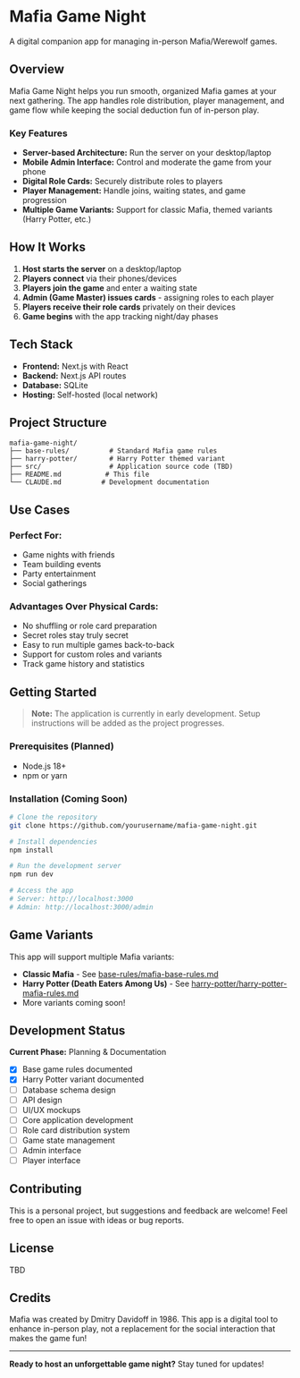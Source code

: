 # Mafia Game Night

A digital companion app for managing in-person Mafia/Werewolf games.

## Overview

Mafia Game Night helps you run smooth, organized Mafia games at your next gathering. The app handles role distribution, player management, and game flow while keeping the social deduction fun of in-person play.

### Key Features

- **Server-based Architecture:** Run the server on your desktop/laptop
- **Mobile Admin Interface:** Control and moderate the game from your phone
- **Digital Role Cards:** Securely distribute roles to players
- **Player Management:** Handle joins, waiting states, and game progression
- **Multiple Game Variants:** Support for classic Mafia, themed variants (Harry Potter, etc.)

## How It Works

1. **Host starts the server** on a desktop/laptop
2. **Players connect** via their phones/devices
3. **Players join the game** and enter a waiting state
4. **Admin (Game Master) issues cards** - assigning roles to each player
5. **Players receive their role cards** privately on their devices
6. **Game begins** with the app tracking night/day phases

## Tech Stack

- **Frontend:** Next.js with React
- **Backend:** Next.js API routes
- **Database:** SQLite
- **Hosting:** Self-hosted (local network)

## Project Structure

```
mafia-game-night/
├── base-rules/          # Standard Mafia game rules
├── harry-potter/        # Harry Potter themed variant
├── src/                 # Application source code (TBD)
├── README.md           # This file
└── CLAUDE.md          # Development documentation
```

## Use Cases

### Perfect For:
- Game nights with friends
- Team building events
- Party entertainment
- Social gatherings

### Advantages Over Physical Cards:
- No shuffling or role card preparation
- Secret roles stay truly secret
- Easy to run multiple games back-to-back
- Support for custom roles and variants
- Track game history and statistics

## Getting Started

> **Note:** The application is currently in early development. Setup instructions will be added as the project progresses.

### Prerequisites (Planned)
- Node.js 18+
- npm or yarn

### Installation (Coming Soon)
```bash
# Clone the repository
git clone https://github.com/yourusername/mafia-game-night.git

# Install dependencies
npm install

# Run the development server
npm run dev

# Access the app
# Server: http://localhost:3000
# Admin: http://localhost:3000/admin
```

## Game Variants

This app will support multiple Mafia variants:

- **Classic Mafia** - See [base-rules/mafia-base-rules.md](base-rules/mafia-base-rules.md)
- **Harry Potter (Death Eaters Among Us)** - See [harry-potter/harry-potter-mafia-rules.md](harry-potter/harry-potter-mafia-rules.md)
- More variants coming soon!

## Development Status

**Current Phase:** Planning & Documentation

- [x] Base game rules documented
- [x] Harry Potter variant documented
- [ ] Database schema design
- [ ] API design
- [ ] UI/UX mockups
- [ ] Core application development
- [ ] Role card distribution system
- [ ] Game state management
- [ ] Admin interface
- [ ] Player interface

## Contributing

This is a personal project, but suggestions and feedback are welcome! Feel free to open an issue with ideas or bug reports.

## License

TBD

## Credits

Mafia was created by Dmitry Davidoff in 1986. This app is a digital tool to enhance in-person play, not a replacement for the social interaction that makes the game fun!

---

**Ready to host an unforgettable game night?** Stay tuned for updates!
